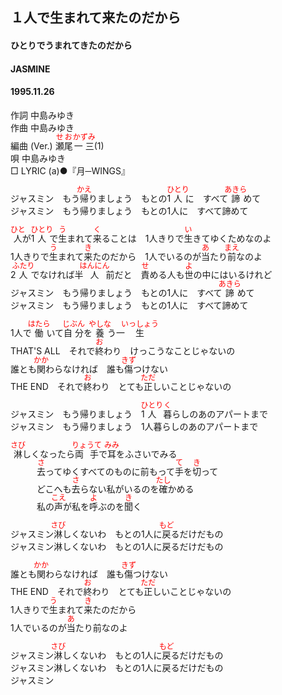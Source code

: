 <style type="text/css">
	ruby{
	    ruby-position: over;
	}
	ruby > rt{font-size: 12px;color:red;}
	p{font:16px;font-size: '楷体'}
</style>
## １人で生まれて来たのだから
#### ひとりでうまれてきたのだから
#### JASMINE
#### 1995.11.26

作詞     中島みゆき　　　　　   
作曲      中島みゆき  　　　   
編曲 (Ver.) <ruby><rb>瀬尾</rb><rp>(</rp><rt>せお</rt><rp>)</rp></ruby><ruby><rb>一三</rb><rp>(</rp><rt>かずみ</rt><rp>)</rp></ruby>(1)　　　　    
唄     中島みゆき    
□ LYRIC (a)●『月─WINGS』  
  
ジャスミン　もう<ruby><rb>帰</rb><rp>(</rp><rt>かえ</rt><rp>)</rp></ruby>りましょう　もとの1<ruby><rb>人</rb><rp>(</rp><rt>ひとり</rt><rp>)</rp></ruby>に　すべて<ruby><rb>諦</rb><rp>(</rp><rt>あきら</rt><rp>)</rp></ruby>めて  
ジャスミン　もう帰りましょう　もとの1人に　すべて諦めて  
  
<ruby><rb>人</rb><rp>(</rp><rt>ひと</rt><rp>)</rp></ruby>が1<ruby><rb>人</rb><rp>(</rp><rt>ひとり</rt><rp>)</rp></ruby>で<ruby><rb>生</rb><rp>(</rp><rt>う</rt><rp>)</rp></ruby>まれて<ruby><rb>来</rb><rp>(</rp><rt>く</rt><rp>)</rp></ruby>ることは　1人きりで<ruby><rb>生</rb><rp>(</rp><rt>い</rt><rp>)</rp></ruby>きてゆくためなのよ  
1人きりで<ruby><rb>生</rb><rp>(</rp><rt>う</rt><rp>)</rp></ruby>まれて<ruby><rb>来</rb><rp>(</rp><rt>き</rt><rp>)</rp></ruby>たのだから　1人でいるのが<ruby><rb>当</rb><rp>(</rp><rt>あ</rt><rp>)</rp></ruby>たり<ruby><rb>前</rb><rp>(</rp><rt>まえ</rt><rp>)</rp></ruby>なのよ  
2<ruby><rb>人</rb><rp>(</rp><rt>ふたり</rt><rp>)</rp></ruby>でなければ半<ruby><rb>人</rb><rp>(</rp><rt>はんにん</rt><rp>)</rp></ruby>前だと　<ruby><rb>責</rb><rp>(</rp><rt>せ</rt><rp>)</rp></ruby>める人も<ruby><rb>世</rb><rp>(</rp><rt>よ</rt><rp>)</rp></ruby>の中にはいるけれど  
ジャスミン　もう帰りましょう　もとの1人に　すべて<ruby><rb>諦</rb><rp>(</rp><rt>あきら</rt><rp>)</rp></ruby>めて  
ジャスミン　もう帰りましょう　もとの1人に　すべて諦めて  
  
1人で<ruby><rb>働</rb><rp>(</rp><rt>はたら</rt><rp>)</rp></ruby>いて<ruby><rb>自分</rb><rp>(</rp><rt>じぶん</rt><rp>)</rp></ruby>を<ruby><rb>養</rb><rp>(</rp><rt>やしな</rt><rp>)</rp></ruby>う一<ruby><rb>生</rb><rp>(</rp><rt>いっしょう</rt><rp>)</rp></ruby>  
THAT'S ALL　それで<ruby><rb>終</rb><rp>(</rp><rt>お</rt><rp>)</rp></ruby>わり　けっこうなことじゃないの  
誰とも<ruby><rb>関</rb><rp>(</rp><rt>かか</rt><rp>)</rp></ruby>わらなければ　誰も<ruby><rb>傷</rb><rp>(</rp><rt>きず</rt><rp>)</rp></ruby>つけない  
THE END　それで<ruby><rb>終</rb><rp>(</rp><rt>お</rt><rp>)</rp></ruby>わり　とても<ruby><rb>正</rb><rp>(</rp><rt>ただ</rt><rp>)</rp></ruby>しいことじゃないの  
  
ジャスミン　もう帰りましょう　1<ruby><rb>人</rb><rp>(</rp><rt>ひとり</rt><rp>)</rp></ruby><ruby><rb>暮</rb><rp>(</rp><rt>く</rt><rp>)</rp></ruby>らしのあのアパートまで  
ジャスミン　もう帰りましょう　1人暮らしのあのアパートまで  
  
<ruby><rb>淋</rb><rp>(</rp><rt>さび</rt><rp>)</rp></ruby>しくなったら<ruby><rb>両手</rb><rp>(</rp><rt>りょうて</rt><rp>)</rp></ruby>で<ruby><rb>耳</rb><rp>(</rp><rt>みみ</rt><rp>)</rp></ruby>をふさいでみる  
　　　<ruby><rb>去</rb><rp>(</rp><rt>さ</rt><rp>)</rp></ruby>ってゆくすべてのものに前もって<ruby><rb>手</rb><rp>(</rp><rt>て</rt><rp>)</rp></ruby>を<ruby><rb>切</rb><rp>(</rp><rt>き</rt><rp>)</rp></ruby>って  
　　　どこへも<ruby><rb>去</rb><rp>(</rp><rt>さ</rt><rp>)</rp></ruby>らない私がいるのを<ruby><rb>確</rb><rp>(</rp><rt>たし</rt><rp>)</rp></ruby>かめる  
　　　私の<ruby><rb>声</rb><rp>(</rp><rt>こえ</rt><rp>)</rp></ruby>が私を<ruby><rb>呼</rb><rp>(</rp><rt>よ</rt><rp>)</rp></ruby>ぶのを<ruby><rb>聞</rb><rp>(</rp><rt>き</rt><rp>)</rp></ruby>く  
  
ジャスミン<ruby><rb>淋</rb><rp>(</rp><rt>さび</rt><rp>)</rp></ruby>しくないわ　もとの1人に<ruby><rb>戻</rb><rp>(</rp><rt>もど</rt><rp>)</rp></ruby>るだけだもの  
ジャスミン淋しくないわ　もとの1人に戻るだけだもの  
  
誰とも<ruby><rb>関</rb><rp>(</rp><rt>かか</rt><rp>)</rp></ruby>わらなければ　誰も<ruby><rb>傷</rb><rp>(</rp><rt>きず</rt><rp>)</rp></ruby>つけない  
THE END　それで<ruby><rb>終</rb><rp>(</rp><rt>お</rt><rp>)</rp></ruby>わり　とても<ruby><rb>正</rb><rp>(</rp><rt>ただ</rt><rp>)</rp></ruby>しいことじゃないの  
1人きりで<ruby><rb>生</rb><rp>(</rp><rt>う</rt><rp>)</rp></ruby>まれて<ruby><rb>来</rb><rp>(</rp><rt>き</rt><rp>)</rp></ruby>たのだから  
1人でいるのが<ruby><rb>当</rb><rp>(</rp><rt>あ</rt><rp>)</rp></ruby>たり前なのよ  
  
ジャスミン<ruby><rb>淋</rb><rp>(</rp><rt>さび</rt><rp>)</rp></ruby>しくないわ　もとの1人に<ruby><rb>戻</rb><rp>(</rp><rt>もど</rt><rp>)</rp></ruby>るだけだもの  
ジャスミン淋しくないわ　もとの1人に戻るだけだもの  
ジャスミン  